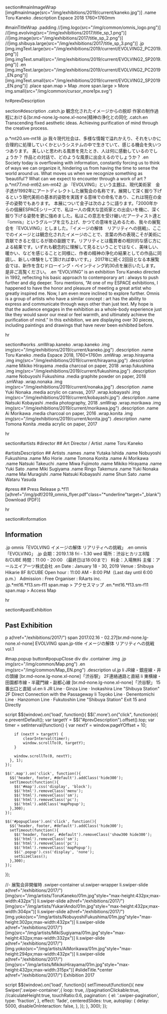 section#mainImageWrap
  [img#mainImage(src="/img/exhibitions/2019/current/kaneko.jpg")]
  .name Toru Kaneko
  .description Espace 2018 1760×1760mm

  #mainTitleWrap
    .padding
    //[img.logo(src="/img/common/omnis_logo.png")]
    //[img.evolving(src="/img/exhibitions/2017/title_sp_1.png")]
    //[img.image(src="/img/exhibitions/2017/title_sp_2.png")]
    //[img.shibuya.large(src="/img/exhibitions/2017/title_sp_3.png")]
    .jp
      [img.imgText.large(src="/img/exhibitions/2019/current/EVOLVING2_PC2019.png")]
      [img.imgText.small(src="/img/exhibitions/2019/current/EVOLVING2_SP2019.png")]
    .en
      [img.imgText.large(src="/img/exhibitions/2019/current/EVOLVING2_PC2019_EN.png")]
      [img.imgText.small(src="/img/exhibitions/2019/current/EVOLVING2_SP2019_EN.png")]
    .place
      span.map > Map
    .more
      span.large > More
      img.small(src="/img/common/cursor_more1px.svg")

hr#prevDescription

section#description
  .catch.jp 観念化されたイメージからの脱却  作家の制作過程における[br.md-none.lg-none.xl-none]精神の浄化との同化
  .catch.en Transcending fixed aesthetic ideas.  Achieving purification of mind through the creative process.

  p.*mt20.sm-mt18
    .jp 我々現代社会は、多様な情報で溢れかえり、それをいかに合理的に処理していくかというシステムの中で生きていて、感じる機会を失いつつあります。  美しいと思われる風景を見たとき、人は何に感動しているのでしょうか？  作品との対話で、どのような風景に出会えるのでしょうか？
    .en Society today is overflowing with information, constantly forcing us to think of ways we can organize it, hindering us from having the time to sense the world around us.  What moves us when we recognize something as ‘beautiful’?  What can we expect to encounter through a work of art ?
  p.*mt77.md-mt62.sm-mt42
    .jp 『EVOLVING』という主題は、現代美術家　金子透が1992年にアートディレクトした展覧会の名称です。展開して深く掘り下げるという現代美術の基本的姿勢を実践する意味での命名であり、これは現在の金子の姿勢でもあります。  本展について金子は次のように語ります。「2000年からの個展ESPACEシリーズで、私は一人の偉大な芸術家との出会いを機に、深く掘り下げる姿勢を更に強めました。私はこの意志を受け継いだアーティスト達と『omnis』というグループを立ち上げ、かつての意味を込めるため、我々の展覧会を『EVOLVING』としました。『イメージの解体　リアリティへの挑戦』、ここでのイメージとは観念化されたイメージのことで、言葉の外の表現こそが美術に貢献できると信じるが故の副題です。リアリティとは鑑賞者の相対的な感じ方による結果です。いずれも観念的に理解して見るということではなく、美味しい、暖かい、などを感じることと同様に、作者の精神の浄化の結果としての作品に同調し、新しい体験をして頂ければ幸いです。」  2017年に続く2回目となる本展覧会では、新作を含むドローイング・ぺインティング約30点を展示いたします。是非ご高覧ください。
    .en “EVOLVING” is an exhibition Toru Kaneko directed in 1992, reflecting his basic approach to contemporary art : always to push further and dig deeper.  Toru mentions, “At one of my ESPACE exhibitions, I happened to have the honor and pleasure of meeting a great artist who greatly inspired me. Now, I am even more inclined to explore further. Omnis is a group of artists who have a similar concept : art has the ability to express and communicate through ways other than just text. My hope is that the audience engages in the exhibition as a whole-body experience just like they would savor our meal or feel warmth, and ultimately achieve the purification of mind.”  In this exhibition, we are displaying over 30 pieces, including paintings and drawings that have never been exhibited before.

hr

section#works
  .smWrap.kaneko
    .wrap.kaneko
      .img
        img(src="/img/exhibitions/2019/current/kaneko.jpg")
      .description
        .name Toru Kaneko
        .media Espace 2018, 1760×1760m
  .smWrap
    .wrap.hirayama
      .img
        img(src="/img/exhibitions/2019/current/hirayama.jpg")
      .description
        .name Mikiko Hirayama
        .media charcoal on paper, 2018
    .wrap.fukushima
      .img
        img(src="/img/exhibitions/2019/current/fukushima.jpg")
      .description
        .name Nobuyoshi Fukushima
        .media graphite powder on paper, 2018
  .smWrap
    .wrap.nonaka
      .img
        img(src="/img/exhibitions/2019/current/nonaka.jpg")
      .description
        .name Yuki Nonaka
        .media acrylic on canvas, 2017
    .wrap.kobayashi
      .img
        img(src="/img/exhibitions/2019/current/kobayashi.jpg")
      .description
        .name Natsuki Kobayashi
        .media photography, 2018
  .smWrap
    .wrap.morikawa
      .img
        img(src="/img/exhibitions/2019/current/morikawa.jpg")
      .description
        .name Ai Morikawa
        .media charcoal on paper, 2016
    .wrap.konita
      .img
        img(src="/img/exhibitions/2019/current/konita.jpg")
      .description
        .name Tomona Konita
        .media acrylic on paper, 2017

hr

section#artists
  #director
    ## Art Director / Artist
    .name Toru Kaneko

  #artistsDescription
    ## Artists
    .names
      .name Yutaka Ishida
      .name Nobuyoshi Fukushima
      .name Mio Horie
      .name Tomona Konita
      .name Ai Morikawa
      .name Natsuki Takeuchi
      .name Miwa Fujimoto
      .name Mikiko Hirayama
      .name Yuki Sato
      .name Miki Sugiyama
      .name Ringo Takemura
      .name Yuki Nonaka
      .name Mai Muragishi
      .name Natsuki Kobayashi
      .name Shun Sato
      .name Wataru Yasuda

  #press
    ## Press Release
    p.*f11 [a(href="/img/pdf/2019_omnis_flyer.pdf"class="*underline"target="_blank")Download (PDF)]

hr

section#information
  ## Information
  .jp omnis「EVOLVING イメージの解体 リアリティへの挑戦」
  .en omnis「EVOLVING」
  .jp 会期：2019.1.18 fri - 1.30 wed  場所：渋谷ヒカリエ8階　8/CUBE  時間：11:00 - 20:00 （最終日は18:00まで）  料金：入場無料  主催：アールエイアーツ株式会社
  .en Date : January 18 - 30, 2019  Venue : Shibuya Hikarie 8F 8/CUBE  Open hour : 11:00 AM - 8:00 PM（Last day until 6:00 p.m.）  Admission : Free  Organiser : RAarts inc.  
  .jp.*mt16.*f13.sm-f11
    span.map > アクセスマップ
  .en.*mt16.*f13.sm-f11
    span.map > Access Map
    
hr

section#pastExhibition
  ## Past Exhibition
  p
    a(href="/exhibitions/2017/")
      span 2017.02.16 - 02.27[br.md-none.lg-none.xl-none] EVOLVING 
      span.jp-title イメージの解体 リアリティへの挑戦 vol.1


#map.popup
  button#popupClose
    div
    div
  .container
    .img
      .jp
        img(src="/img/common/Map.png")
      .en
        img(src="/img/common/Map_EN.png")
    .description
      ul.jp
        li JR線・銀座線・井の頭線 [br.md-none.lg-none.xl-none]「渋谷駅」 2F連絡通路と直結
        li 東横線・田園都市線・半蔵門線・副都心線 [br.md-none.lg-none.xl-none]「渋谷駅」 15番出口と直結
      ul.en
        li JR Line · Ginza Line · Inokashira Line  "Shibuya Station" 2F Direct Connection with the Passageway
        li Toyoko Line · Denentomichi Line · Hanzomon Line · Fukutoshin Line  "Shibuya Station" Exit 15 and Directly

        

script
  $$(window).on('load', function(){
    $$('.more').on("click", function(e){
      e.preventDefault();
      var targetY = $$("#prevDescription").offset().top;
      var timer = setInterval(function() {
        var nextY = window.pageYOffset + 10;

        if (nextY > targetY) {
            clearInterval(timer);
            window.scrollTo(0, targetY);
        }

        window.scrollTo(0, nextY);
      }, 1);
    });

    $$('.map').on('click', function(){
      $$('header, footer, #default').addClass('hide300');
      setTimeout(function(){
        $$('#map').css('display', 'block');
        $$('html').removeClass('menu');
        $$('html').removeClass('sm');
        $$('html').removeClass('pc');
        $$('html').addClass('mapPopup');
      },300);
    });

    $$('#popupClose').on('click', function(){
      $$('header, footer, #default').addClass('hide300');
      setTimeout(function(){
        $$('header, footer, #default').removeClass('show300 hide300');
        $$('html').removeClass('sm');
        $$('html').removeClass('pc');
        $$('html').removeClass('mapPopup');
        $$('.popup').css('display', 'none');
        setSizeClass();
      },300);
    });
  });


//-
  展覧会非開催時
  .swiper-container
    ul.swiper-wrapper
      li.swiper-slide
        a(href="/exhibitions/2017/")
          [img(src="/img/artists/ToruKaneko/01m.jpg"style="max-height:432px;max-width:432px")]
      li.swiper-slide
        a(href="/exhibitions/2017/")
          [img(src="/img/artists/YukariAndo/01m.jpg"style="max-height:432px;max-width:304px")]
      li.swiper-slide
        a(href="/exhibitions/2017/")
          [img.yoko(src="/img/artists/NobuyoshiFukushima/01m.jpg"style="max-height:302px;max-width:432px")]
      li.swiper-slide
        a(href="/exhibitions/2017/")
          [img(src="/img/artists/MikiSugiyama/01m.jpg"style="max-height:432px;max-width:332px")]
      li.swiper-slide
        a(href="/exhibitions/2017/")
          [img.yoko(src="/img/artists/AiMorikawa/01m.jpg"style="max-height:294px;max-width:432px")]
      li.swiper-slide
        a(href="/exhibitions/2017/")
          [img(src="/img/artists/MikikoHirayama/01m.jpg"style="max-height:432px;max-width:315px")]
    #slideTitle.*center
      a(href="/exhibitions/2017/") Exhibition 2017

  script
    $$(window).on('load', function(){
      setTimeout(function(){
        new Swiper('.swiper-container',{
          loop: true,
          //paginationClickable:true,
          //calculateHeight:true,
          touchRatio:0.6,
          pagination: {
            el: '.swiper-pagination',
            type: 'fraction',
          },
          effect: 'fade',
          centeredSlides: true,
          autoplay: {
            delay: 5000,
            disableOnInteraction: false,
          },
        });
      }, 300);
    });

